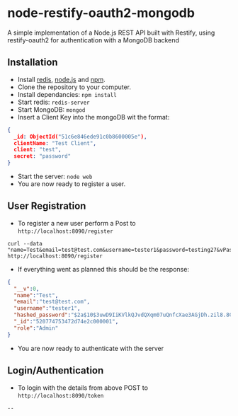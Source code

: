node-restify-oauth2-mongodb
===========================

A simple implementation of a Node.js REST API built with Restify, using restify-oauth2 for authentication with a MongoDB backend

Installation
------------

- Install [redis](http://redis.io/), [node.js](http://nodejs.org/) and [npm](http://npmjs.org/).
- Clone the repository to your computer.
- Install dependancies: `npm install`
- Start redis: `redis-server`
- Start MongoDB: `mongod`
- Insert a Client Key into the mongoDB wit the format: 

```JSON
{
  _id: ObjectId("51c6e846ede91c0b8600005e"),
  clientName: "Test Client",
  client: "test",
  secret: "password"
}
```
- Start the server: `node web`
- You are now ready to register a user.

User Registration
-----------------
- To register a new user perform a Post to `http://localhost:8090/register`

```
curl --data "name=Test&email=test@test.com&username=tester1&password=testing27&vPassword=testing27&role=Admin" http://localhost:8090/register
```
- If everything went as planned this should be the response: 

```JSON
{
  "__v":0,
  "name":"Test",
  "email":"test@test.com",
  "username":"tester1",
  "hashed_password":"$2a$10$3uwD9IiKVlkQJvdQXqm07uQnfcXae3AGjDh.zil8.8CgtlQ2MuACK",
  "_id":"520774753472d74e2c000001",
  "role":"Admin"
}
```

- You are now ready to authenticate with the server

Login/Authentication
--------------------
- To login with the details from above POST to `http://localhost:8090/token`

```
--
```
